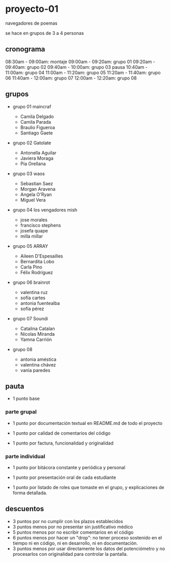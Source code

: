 # proyecto-01

navegadores de poemas

se hace en grupos de 3 a 4 personas

## cronograma

08:30am - 09:00am: montaje
09:00am - 09:20am: grupo 01
09:20am - 09:40am: grupo 02
09:40am - 10:00am: grupo 03
pausa
10:40am - 11:00am: grupo 04
11:00am - 11:20am: grupo 05
11:20am - 11:40am: grupo 06
11:40am - 12:00am: grupo 07
12:00am - 12:20am: grupo 08

## grupos

- grupo 01 maincraf

  - Camila Delgado
  - Camila Parada
  - Braulio Figueroa
  - Santiago Gaete

- grupo 02 Gatolate

  - Antonella Aguilar
  - Javiera Moraga
  - Pía Orellana

- grupo 03 waos

  - Sebastian Saez
  - Morgan Aravena
  - Angela O'Ryan
  - Miguel Vera

- grupo 04 los vengadores mish

  - jose morales
  - francisco stephens
  - josefa quape
  - milla millar

- grupo 05 ARRAY

  - Aileen D'Espesailles
  - Bernardita Lobo
  - Carla Pino
  - Félix Rodríguez

- grupo 06 brainrot

  - valentina ruz
  - sofía cartes
  - antonia fuentealba
  - sofía pérez

- grupo 07 Soundi
  - Catalina Catalan
  - Nicolas Miranda
  - Yamna Carrión

- grupo 08

  - antonia améstica
  - valentina chávez
  - vania paredes

## pauta

- 1 punto base

### parte grupal

- 1 punto por documentación textual en README.md de todo el proyecto

- 1 punto por calidad de comentarios del código

- 1 punto por factura, funcionalidad y originalidad

### parte individual

- 1 punto por bitácora constante y periódica y personal

- 1 punto por presentación oral de cada estudiante

- 1 punto por listado de roles que tomaste en el grupo, y explicaciones de forma detallada.

## descuentos

- 3 puntos por no cumplir con los plazos establecidos
- 3 puntos menos por no presentar sin justificativo médico
- 5 puntos menos por no escribir comentarios en el código
- 6 puntos menos por hacer un "drop": no tener proceso sostenido en el tiempo ni en código, ni en desarrollo, ni en documentación.
- 3 puntos menos por usar directamente los datos del potenciómetro y no procesarlos con originalidad para controlar la pantalla.
